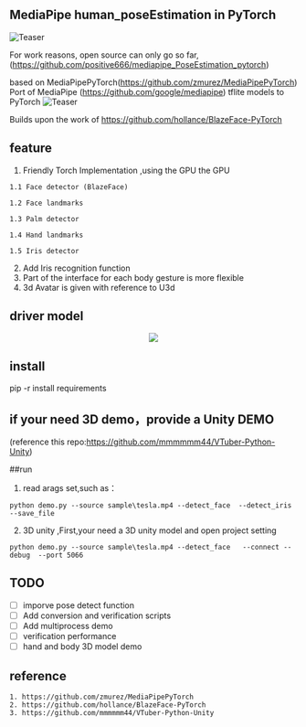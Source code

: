 ## MediaPipe human_poseEstimation in PyTorch

![Teaser](/doc/demo.gif)

For work reasons, open source can only go so far,(https://github.com/positive666/mediapipe_PoseEstimation_pytorch)

based on MediaPipePyTorch(https://github.com/zmurez/MediaPipePyTorch)
Port of MediaPipe (https://github.com/google/mediapipe) tflite models to PyTorch
![Teaser](/documentation/image/teaser.gif)





Builds upon the work of https://github.com/hollance/BlazeFace-PyTorch
## feature

   1. Friendly Torch Implementation ,using the GPU the GPU
   
	1.1 Face detector (BlazeFace)
	
	1.2 Face landmarks
	
	1.3 Palm detector
	
	1.4 Hand landmarks
	
	1.5 Iris detector
	
   2. Add Iris recognition function
   3. Part of the interface for each body gesture is more flexible 
   4. 3d Avatar is given with reference to U3d



## driver model 
<p align="center">
    <a href="https://youtu.be/Jvzltozpbpk">
        <img src="doc/3d.gif">
    </a>
</p>

## install

  pip -r install requirements
  
## if your need 3D demo，provide a Unity DEMO
   
  (reference this repo:https://github.com/mmmmmm44/VTuber-Python-Unity)
  
##run 

  1. read arags set,such as：
  
    python demo.py --source sample\tesla.mp4 --detect_face  --detect_iris  --save_file 
  
  2. 3D unity ,First,your need a 3D unity model and open project setting
  
    python demo.py --source sample\tesla.mp4 --detect_face   --connect --debug  --port 5066



## TODO
- [ ] imporve pose detect function
- [ ] Add conversion and verification scripts
- [ ] Add multiprocess demo
- [ ] verification performance 
- [ ] hand and body 3D model demo

## reference 

	1. https://github.com/zmurez/MediaPipePyTorch
	2. https://github.com/hollance/BlazeFace-PyTorch
	3. https://github.com/mmmmmm44/VTuber-Python-Unity